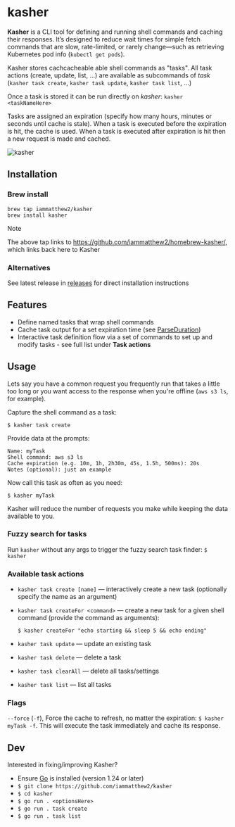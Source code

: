 # kasher

**Kasher** is a CLI tool for defining and running shell commands and caching their responses. It’s designed to reduce wait times for simple fetch commands that are slow, rate-limited, or rarely change—such as retrieving Kubernetes pod info (`kubectl get pods`).

Kasher stores cachcacheable able shell commands as "tasks". All task actions (create, update, list, ...) are available as subcommands of *task* (`kasher task create`, `kasher task update`, `kasher task list`, ...)

Once a task is stored it can be run directly on *kasher*: `kasher <taskNameHere>`

Tasks are assigned an expiration (specify how many hours, minutes or seconds until cache is stale). When a task is executed before the expiration is hit, the cache is used. When a task is executed after expiration is hit then a new request is made and cached.

![kasher](https://github.com/user-attachments/assets/e7bcd84e-79a6-46ef-b994-d783a9d20d84)


## Installation

### Brew install

```
brew tap iammatthew2/kasher
brew install kasher
```
> [!NOTE]
> The above tap links to https://github.com/iammatthew2/homebrew-kasher/, which links back here to Kasher

### Alternatives
See latest release in [releases](https://github.com/iammatthew2/kasher/releases) for direct installation instructions


## Features

- Define named tasks that wrap shell commands
- Cache task output for a set expiration time (see [ParseDuration](https://pkg.go.dev/time#ParseDuration))
- Interactive task definition flow via a set of commands to set up and modify tasks - see full list under **Task actions**

## Usage

Lets say you have a common request you frequently run that takes a little too long or you want access to the response when you're offline (`aws s3 ls`, for example).

Capture the shell command as a task:

`$ kasher task create`

Provide data at the prompts:

    Name: myTask
    Shell command: aws s3 ls 
    Cache expiration (e.g. 10m, 1h, 2h30m, 45s, 1.5h, 500ms): 20s
    Notes (optional): just an example

Now call this task as often as you need:

`$ kasher myTask`

Kasher will reduce the number of requests you make while keeping the data available to you.

### Fuzzy search for tasks

Run `kasher` without any args to trigger the fuzzy search task finder: `$ kasher`

### Available task actions

- `kasher task create [name]` — interactively create a new task (optionally specify the name as an argument)
- `kasher task createFor <command>` — create a new task for a given shell command (provide the command as arguments):

  `$ kasher createFor "echo starting && sleep 5 && echo ending"`
- `kasher task update` — update an existing task
- `kasher task delete` — delete a task
- `kasher task clearAll` — delete all tasks/settings
- `kasher task list` — list all tasks

### Flags

`--force` (`-f`), Force the cache to refresh, no matter the expiration: `$ kasher myTask -f`. This will execute the task immediately and cache its response.


## Dev

Interested in fixing/improving Kasher?

* Ensure [Go](https://go.dev/dl/) is installed (version 1.24 or later)
* `$ git clone https://github.com/iammatthew2/kasher`
* `$ cd kasher`
* `$ go run . <optionsHere>`
* `$ go run . task create`
* `$ go run . task list`
